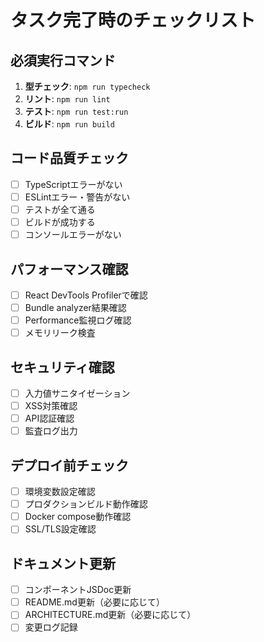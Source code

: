 # タスク完了時のチェックリスト

## 必須実行コマンド
1. **型チェック**: `npm run typecheck`
2. **リント**: `npm run lint`
3. **テスト**: `npm run test:run`
4. **ビルド**: `npm run build`

## コード品質チェック
- [ ] TypeScriptエラーがない
- [ ] ESLintエラー・警告がない
- [ ] テストが全て通る
- [ ] ビルドが成功する
- [ ] コンソールエラーがない

## パフォーマンス確認
- [ ] React DevTools Profilerで確認
- [ ] Bundle analyzer結果確認
- [ ] Performance監視ログ確認
- [ ] メモリリーク検査

## セキュリティ確認
- [ ] 入力値サニタイゼーション
- [ ] XSS対策確認
- [ ] API認証確認
- [ ] 監査ログ出力

## デプロイ前チェック
- [ ] 環境変数設定確認
- [ ] プロダクションビルド動作確認
- [ ] Docker compose動作確認
- [ ] SSL/TLS設定確認

## ドキュメント更新
- [ ] コンポーネントJSDoc更新
- [ ] README.md更新（必要に応じて）
- [ ] ARCHITECTURE.md更新（必要に応じて）
- [ ] 変更ログ記録